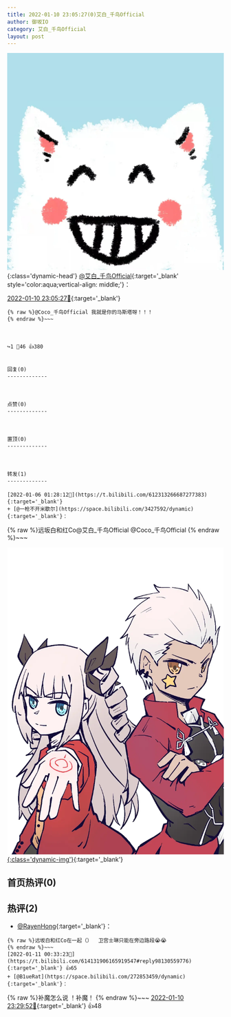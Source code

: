 ```yaml
---
title: 2022-01-10 23:05:27(0)艾白_千鸟Official
author: 御坂IO
category: 艾白_千鸟Official
layout: post
---
```


![img](/images/9ae8b9445fd0665cc014d9080156a45271be73c6.jpg){:class='dynamic-head'}
[@艾白_千鸟Official](https://space.bilibili.com/334537711/dynamic){:target='_blank' style='color:aqua;vertical-align: middle;'}：

[2022-01-10 23:05:27🔗](https://t.bilibili.com/614131906165919547){:target='_blank'}

~~~
{% raw %}@Coco_千鸟Official 我就是你的马斯塔呀！！！
{% endraw %}~~~



↪️1 💬46 👍380


回复(0)
-------------



点赞(0)
-------------



置顶(0)
-------------



转发(1)
-------------

[2022-01-06 01:28:12🔗](https://t.bilibili.com/612313266687277383){:target='_blank'}
+ [@一枪不开米歇尔](https://space.bilibili.com/3427592/dynamic){:target='_blank'}：
~~~
{% raw %}远坂白和红Co@艾白_千鸟Official @Coco_千鸟Official 
{% endraw %}~~~


[![img](/images/623d636cf6ca1ed19308de8df8cc76847612dcf9.jpg){:class='dynamic-img'}](/images/623d636cf6ca1ed19308de8df8cc76847612dcf9.jpg){:target='_blank'}




首页热评(0)
-------------



热评(2)
-------------

+ [@RayenHong](https://space.bilibili.com/20185970/dynamic){:target='_blank'}：
~~~
{% raw %}远坂白和红Co在一起（）  卫宫士琳只能在旁边路段😭😭
{% endraw %}~~~
[2022-01-11 00:33:23🔗](https://t.bilibili.com/614131906165919547#reply98130559776){:target='_blank'} 👍65
+ [@B1ueRat](https://space.bilibili.com/272853459/dynamic){:target='_blank'}：
~~~
{% raw %}补魔怎么说 ！补魔！
{% endraw %}~~~
[2022-01-10 23:29:52🔗](https://t.bilibili.com/614131906165919547#reply98124407248){:target='_blank'} 👍48


